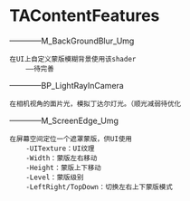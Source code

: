 # TAContentFeatures

————M_BackGroundBlur_Umg

    在UI上自定义蒙版模糊背景使用该shader
        ——待完善

————BP_LightRayInCamera

    在相机视角的面片光，模拟丁达尔灯光。（顺光减弱待优化

————M_ScreenEdge_Umg

    在屏幕空间定位一个遮罩蒙版，供UI使用
        -UITexture：UI纹理
        -Width：蒙版左右移动
        -Height：蒙版上下移动
        -Level：蒙版级别
        -LeftRight/TopDown：切换左右上下蒙版模式
